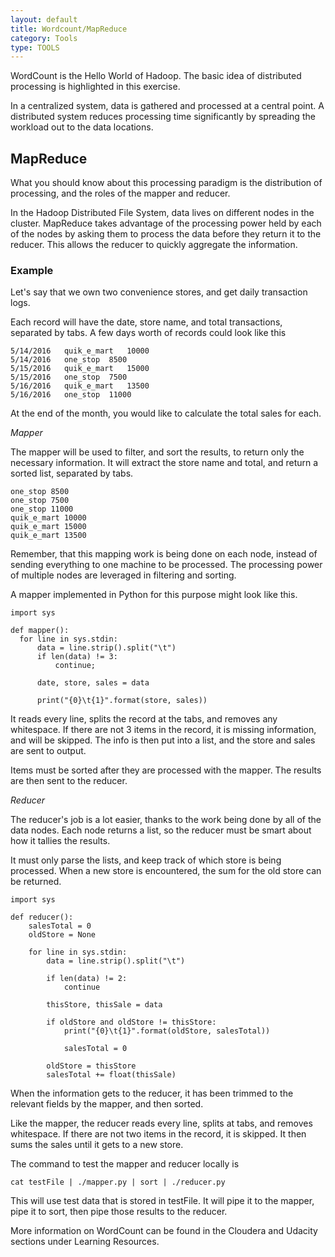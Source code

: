 ```yaml
---
layout: default
title: Wordcount/MapReduce
category: Tools
type: TOOLS
---
```


WordCount is the Hello World of Hadoop.  The basic idea of distributed processing is highlighted in this exercise.

In a centralized system, data is gathered and processed at a central point.  A distributed system reduces processing time significantly by spreading the workload out to the data locations.

## MapReduce
What you should know about this processing paradigm is the distribution of processing, and the roles of the mapper and reducer.

In the Hadoop Distributed File System, data lives on different nodes in the cluster.  MapReduce takes advantage of the processing power held by each of the nodes by asking them to process the data before they return it to the reducer.  This allows the reducer to quickly aggregate the information.

### Example
Let's say that we own two convenience stores, and get daily transaction logs.  
    
Each record will have the date, store name, and total transactions, separated by tabs.  A few days worth of records could look like this

    5/14/2016   quik_e_mart   10000
    5/14/2016   one_stop  8500
    5/15/2016   quik_e_mart   15000
    5/15/2016   one_stop  7500
    5/16/2016   quik_e_mart   13500
    5/16/2016   one_stop  11000

At the end of the month, you would like to calculate the total sales for each.  

*Mapper*

The mapper will be used to filter, and sort the results, to return only the necessary information.  It will extract the store name and total, and return a sorted list, separated by tabs.
  
    one_stop 8500
    one_stop 7500
    one_stop 11000
    quik_e_mart 10000
    quik_e_mart 15000
    quik_e_mart 13500

Remember, that this mapping work is being done on each node, instead of sending everything to one machine to be processed. The processing power of multiple nodes are leveraged in filtering and sorting.  

A mapper implemented in Python for this purpose might look like this.

    import sys

    def mapper():
      for line in sys.stdin:
          data = line.strip().split("\t")
          if len(data) != 3:
              continue;

          date, store, sales = data

          print("{0}\t{1}".format(store, sales))

It reads every line, splits the record at the tabs, and removes any whitespace.  If there are not 3 items in the record, it is missing information, and will be skipped.  The info is then put into a list, and the store and sales are sent to output.

Items must be sorted after they are processed with the mapper.  The results are then sent to the reducer.  

*Reducer*

The reducer's job is a lot easier, thanks to the work being done by all of the data nodes.  Each node returns a list, so the reducer must be smart about how it tallies the results.  

It must only parse the lists, and keep track of which store is being processed.  When a new store is encountered, the sum for the old store can be returned.

    import sys

    def reducer():
        salesTotal = 0
        oldStore = None

        for line in sys.stdin:
            data = line.strip().split("\t")

            if len(data) != 2:
                continue

            thisStore, thisSale = data

            if oldStore and oldStore != thisStore:
                print("{0}\t{1}".format(oldStore, salesTotal))

                salesTotal = 0

            oldStore = thisStore
            salesTotal += float(thisSale)

When the information gets to the reducer, it has been trimmed to the relevant fields by the mapper, and then sorted.  

Like the mapper, the reducer reads every line, splits at tabs, and removes whitespace.  If there are not two items in the record, it is skipped.  It then sums the sales until it gets to a new store.  

The command to test the mapper and reducer locally is

    cat testFile | ./mapper.py | sort | ./reducer.py
    
This will use test data that is stored in testFile.  It will pipe it to the mapper, pipe it to sort, then pipe those results to the reducer.

More information on WordCount can be found in the Cloudera and Udacity sections under Learning Resources.
    
